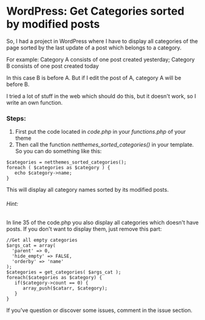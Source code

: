 # WordPress: Get Categories sorted by modified posts

So, I had a project in WordPress where I have to display all categories of the page sorted by the last update of a post which belongs to a category.

For example:
 Category A consists of one post created yesterday; 
 Category B consists of one post created today
 
 In this case B is before A. But if I edit the post of A, category A will be before B.
 
I tried a lot of stuff in the web which should do this, but it doesn't work, so I write an own function.

### Steps:

1. First put the code located in *code.php* in your *functions.php* of your theme
2. Then call the function *netthemes_sorted_categories()* in your template. So you can do something like this:

```
$categories = netthemes_sorted_categories();
foreach ( $categories as $category ) {
   echo $category->name;
}
```

This will display all category names sorted by its modified posts.

###### Hint:

In line 35 of the code.php you also display all categories which doesn't have posts. If you don't want to display them, just remove this part:

```
//Get all empty categories
$args_cat = array(
  'parent' => 0,
  'hide_empty' => FALSE,
  'orderby' => 'name'
);
$categories = get_categories( $args_cat );
foreach($categories as $category) {
   if($category->count == 0) {
      array_push($catarr, $category);
   }
}
```

If you've question or discover some issues, comment in the issue section.

